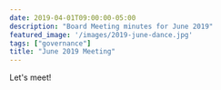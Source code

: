 ```yaml
---
date: 2019-04-01T09:00:00-05:00
description: "Board Meeting minutes for June 2019"
featured_image: '/images/2019-june-dance.jpg'
tags: ["governance"]
title: "June 2019 Meeting"
---
```


Let's meet!
